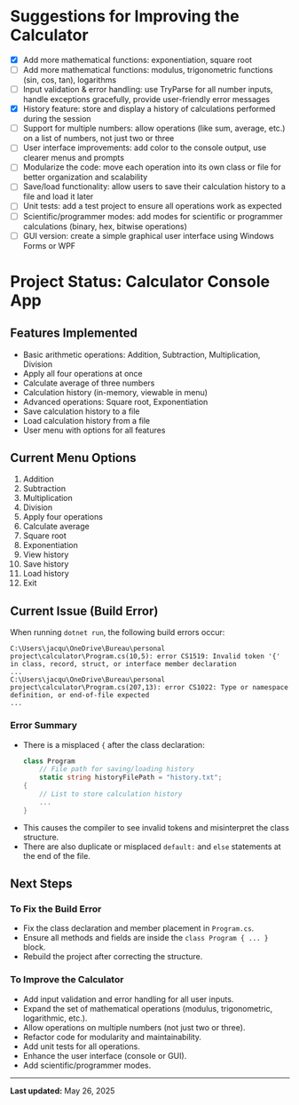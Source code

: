 
# Suggestions for Improving the Calculator

- [x] Add more mathematical functions: exponentiation, square root
- [ ] Add more mathematical functions: modulus, trigonometric functions (sin, cos, tan), logarithms
- [ ] Input validation & error handling: use TryParse for all number inputs, handle exceptions gracefully, provide user-friendly error messages
- [x] History feature: store and display a history of calculations performed during the session
- [ ] Support for multiple numbers: allow operations (like sum, average, etc.) on a list of numbers, not just two or three
- [ ] User interface improvements: add color to the console output, use clearer menus and prompts
- [ ] Modularize the code: move each operation into its own class or file for better organization and scalability
- [ ] Save/load functionality: allow users to save their calculation history to a file and load it later
- [ ] Unit tests: add a test project to ensure all operations work as expected
- [ ] Scientific/programmer modes: add modes for scientific or programmer calculations (binary, hex, bitwise operations)
- [ ] GUI version: create a simple graphical user interface using Windows Forms or WPF

# Project Status: Calculator Console App

## Features Implemented
- Basic arithmetic operations: Addition, Subtraction, Multiplication, Division
- Apply all four operations at once
- Calculate average of three numbers
- Calculation history (in-memory, viewable in menu)
- Advanced operations: Square root, Exponentiation
- Save calculation history to a file
- Load calculation history from a file
- User menu with options for all features

## Current Menu Options
1. Addition
2. Subtraction
3. Multiplication
4. Division
5. Apply four operations
6. Calculate average
7. Square root
8. Exponentiation
9. View history
10. Save history
11. Load history
12. Exit

## Current Issue (Build Error)

When running `dotnet run`, the following build errors occur:

```
C:\Users\jacqu\OneDrive\Bureau\personal project\calculator\Program.cs(10,5): error CS1519: Invalid token '{' in class, record, struct, or interface member declaration
...
C:\Users\jacqu\OneDrive\Bureau\personal project\calculator\Program.cs(207,13): error CS1022: Type or namespace definition, or end-of-file expected
...
```

### Error Summary
- There is a misplaced `{` after the class declaration:
  ```csharp
  class Program
      // File path for saving/loading history
      static string historyFilePath = "history.txt";
  {
      // List to store calculation history
      ...
  }
  ```
- This causes the compiler to see invalid tokens and misinterpret the class structure.
- There are also duplicate or misplaced `default:` and `else` statements at the end of the file.

## Next Steps

### To Fix the Build Error
- Fix the class declaration and member placement in `Program.cs`.
- Ensure all methods and fields are inside the `class Program { ... }` block.
- Rebuild the project after correcting the structure.

### To Improve the Calculator
- Add input validation and error handling for all user inputs.
- Expand the set of mathematical operations (modulus, trigonometric, logarithmic, etc.).
- Allow operations on multiple numbers (not just two or three).
- Refactor code for modularity and maintainability.
- Add unit tests for all operations.
- Enhance the user interface (console or GUI).
- Add scientific/programmer modes.

---

**Last updated:** May 26, 2025
